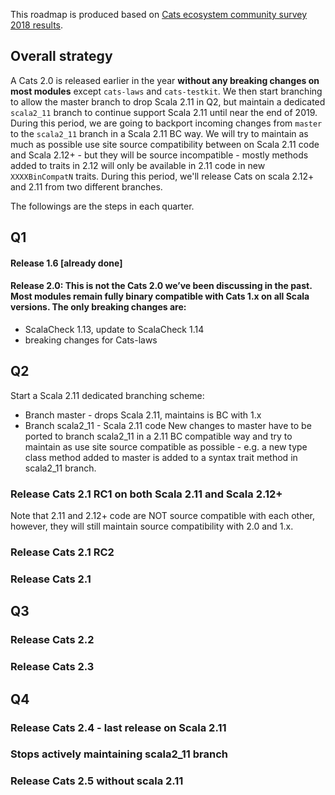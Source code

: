 This roadmap is produced based on [Cats ecosystem community survey 2018 results](https://typelevel.org/blog/2019/01/30/cats-ecosystem-community-survey-results.html).

## Overall strategy
A Cats 2.0 is released earlier in the year **without any breaking changes on most modules** except `cats-laws` and `cats-testkit`. We then start branching to allow the master branch to drop Scala 2.11 in Q2, but maintain a dedicated `scala2_11` branch to continue support Scala 2.11 until near the end of 2019. During this period, we are going to backport incoming changes from `master` to the `scala2_11` branch in a Scala 2.11 BC way. We will try to maintain as much as possible use site source compatibility between on Scala 2.11 code and Scala 2.12+ - but they will be source incompatible - mostly methods added to traits in 2.12 will only be available in 2.11 code in new `XXXXBinCompatN` traits. During this period, we'll release Cats on scala 2.12+ and 2.11 from two different branches.

The followings are the steps in each quarter. 

## Q1
#### Release 1.6 [already done]
#### Release 2.0: This is not the Cats 2.0 we’ve been discussing in the past. Most modules remain fully binary compatible with Cats 1.x on all Scala versions. The only breaking changes are: 
* ScalaCheck 1.13, update to ScalaCheck 1.14
* breaking changes for Cats-laws
						
## Q2
Start a Scala 2.11 dedicated branching scheme: 
* Branch master - drops Scala 2.11, maintains is BC with 1.x
* Branch scala2_11 - Scala 2.11 code
New changes to master have to be ported to branch scala2_11 in a 2.11 BC compatible way and try to maintain as use site source compatible as possible - e.g. a new type class method added to master is added to a syntax trait method in scala2_11 branch.
### Release Cats 2.1 RC1 on both Scala 2.11 and Scala 2.12+
Note that 2.11 and 2.12+ code are NOT source compatible with each other, however, they will still maintain source compatibility with 2.0 and 1.x.
### Release Cats 2.1 RC2
### Release Cats 2.1

## Q3

### Release Cats 2.2
### Release Cats 2.3

## Q4
### Release Cats 2.4 - last release on Scala 2.11
### Stops actively maintaining scala2_11 branch 
### Release Cats 2.5 without scala 2.11

